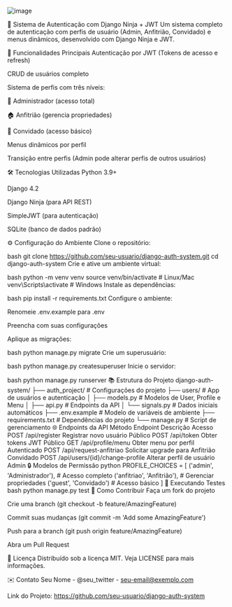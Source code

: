 ![image](https://github.com/user-attachments/assets/924e12e7-aea3-4142-acbe-9942eefe837e)

📝 Sistema de Autenticação com Django Ninja + JWT
Um sistema completo de autenticação com perfis de usuário (Admin, Anfitrião, Convidado) e menus dinâmicos, desenvolvido com Django Ninja e JWT.

🚀 Funcionalidades Principais
Autenticação por JWT (Tokens de acesso e refresh)

CRUD de usuários completo

Sistema de perfis com três níveis:

👑 Administrador (acesso total)

🏠 Anfitrião (gerencia propriedades)

👋 Convidado (acesso básico)

Menus dinâmicos por perfil

Transição entre perfis (Admin pode alterar perfis de outros usuários)

🛠 Tecnologias Utilizadas
Python 3.9+

Django 4.2

Django Ninja (para API REST)

SimpleJWT (para autenticação)

SQLite (banco de dados padrão)

⚙️ Configuração do Ambiente
Clone o repositório:

bash
git clone https://github.com/seu-usuario/django-auth-system.git
cd django-auth-system
Crie e ative um ambiente virtual:

bash
python -m venv venv
source venv/bin/activate  # Linux/Mac
venv\Scripts\activate     # Windows
Instale as dependências:

bash
pip install -r requirements.txt
Configure o ambiente:

Renomeie .env.example para .env

Preencha com suas configurações

Aplique as migrações:

bash
python manage.py migrate
Crie um superusuário:

bash
python manage.py createsuperuser
Inicie o servidor:

bash
python manage.py runserver
📚 Estrutura do Projeto
django-auth-system/
├── auth_project/          # Configurações do projeto
├── users/                 # App de usuários e autenticação
│   ├── models.py          # Modelos de User, Profile e Menu
│   ├── api.py             # Endpoints da API
│   └── signals.py         # Dados iniciais automáticos
├── .env.example           # Modelo de variáveis de ambiente
├── requirements.txt       # Dependências do projeto
└── manage.py              # Script de gerenciamento
🌐 Endpoints da API
Método	Endpoint	Descrição	Acesso
POST	/api/register	Registrar novo usuário	Público
POST	/api/token	Obter tokens JWT	Público
GET	/api/profile/menu	Obter menu por perfil	Autenticado
POST	/api/request-anfitriao	Solicitar upgrade para Anfitrião	Convidado
POST	/api/users/{id}/change-profile	Alterar perfil de usuário	Admin
🔒 Modelos de Permissão
python
PROFILE_CHOICES = [
    ('admin', 'Administrador'),     # Acesso completo
    ('anfitriao', 'Anfitrião'),     # Gerenciar propriedades
    ('guest', 'Convidado')          # Acesso básico
]
🧪 Executando Testes
bash
python manage.py test
🤝 Como Contribuir
Faça um fork do projeto

Crie uma branch (git checkout -b feature/AmazingFeature)

Commit suas mudanças (git commit -m 'Add some AmazingFeature')

Push para a branch (git push origin feature/AmazingFeature)

Abra um Pull Request

📄 Licença
Distribuído sob a licença MIT. Veja LICENSE para mais informações.

✉️ Contato
Seu Nome - @seu_twitter - seu-email@exemplo.com

Link do Projeto: https://github.com/seu-usuario/django-auth-system

